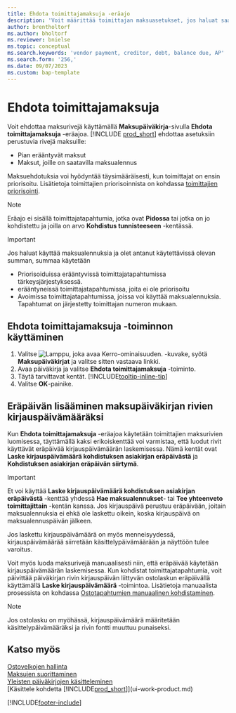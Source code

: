 ```yaml
---
title: Ehdota toimittajamaksuja -eräajo
description: 'Voit määrittää toimittajan maksuasetukset, jos haluat saada maksuehdotuksia.'
author: brentholtorf
ms.author: bholtorf
ms.reviewer: bnielse
ms.topic: conceptual
ms.search.keywords: 'vendor payment, creditor, debt, balance due, AP'
ms.search.form: '256,'
ms.date: 09/07/2023
ms.custom: bap-template
---
```

# <a name="suggest-vendor-payments"></a>Ehdota toimittajamaksuja

Voit ehdottaa maksurivejä käyttämällä **Maksupäiväkirja**-sivulla **Ehdota toimittajamaksuja** -eräajoa. [!INCLUDE [prod_short](includes/prod_short.md)] ehdottaa asetuksiin perustuvia rivejä maksuille:

* Pian erääntyvät maksut
* Maksut, joille on saatavilla maksualennus

Maksuehdotuksia voi hyödyntää täysimääräisesti, kun toimittajat on ensin priorisoitu. Lisätietoja toimittajien priorisoinnista on kohdassa [toimittajien priorisointi](purchasing-how-prioritize-vendors.md).  

> [!NOTE]  
> Eräajo ei sisällä toimittajatapahtumia, jotka ovat **Pidossa** tai jotka on jo kohdistettu ja joilla on arvo **Kohdistus tunnisteeseen** -kentässä.  

> [!IMPORTANT]  
> Jos haluat käyttää maksualennuksia ja olet antanut käytettävissä olevan summan, summaa käytetään  
>
> * Priorisoiduissa erääntyvissä toimittajatapahtumissa tärkeysjärjestyksessä.
> * erääntyneissä toimittajatapahtumissa, joita ei ole priorisoitu  
> * Avoimissa toimittajatapahtumissa, joissa voi käyttää maksualennuksia. Tapahtumat on järjestetty toimittajan numeron mukaan.  

## <a name="use-the-suggest-vendor-payments-action"></a>Ehdota toimittajamaksuja -toiminnon käyttäminen

1. Valitse ![Lamppu, joka avaa Kerro-ominaisuuden.](media/ui-search/search_small.png "Kerro, mitä haluat tehdä") -kuvake, syötä **Maksupäiväkirjat** ja valitse sitten vastaava linkki.  
2. Avaa päiväkirja ja valitse **Ehdota toimittajamaksuja** -toiminto.  
3. Täytä tarvittavat kentät. [!INCLUDE[tooltip-inline-tip](includes/tooltip-inline-tip_md.md)]  
4. Valitse **OK**-painike.  

## <a name="insert-the-due-date-as-posting-date-on-payment-journal-lines"></a>Eräpäivän lisääminen maksupäiväkirjan rivien kirjauspäivämääräksi

Kun **Ehdota toimittajamaksuja** -eräajoa käytetään toimittajien maksurivien luomisessa, täyttämällä kaksi erikoiskenttää voi varmistaa, että luodut rivit käyttävät eräpäivää kirjauspäivämäärän laskemisessa. Nämä kentät ovat **Laske kirjauspäivämäärä kohdistuksen asiakirjan eräpäivästä** ja **Kohdistuksen asiakirjan eräpäivän siirtymä**.  

> [!IMPORTANT]  
> Et voi käyttää **Laske kirjauspäivämäärä kohdistuksen asiakirjan eräpäivästä** -kenttää yhdessä **Hae maksualennukset**- tai **Tee yhteenveto toimittajittain** -kentän kanssa. Jos kirjauspäivä perustuu eräpäivään, joitain maksualennuksia ei ehkä ole laskettu oikein, koska kirjauspäivä on maksualennuspäivän jälkeen.  

Jos laskettu kirjauspäivämäärä on myös menneisyydessä, kirjauspäivämäärää siirretään käsittelypäivämäärään ja näyttöön tulee varoitus.  

Voit myös luoda maksurivejä manuaalisesti niin, että eräpäivää käytetään kirjauspäivämäärän laskemisessa. Kun kohdistat toimittajatapahtumia, voit päivittää päiväkirjan rivin kirjauspäivän liittyvän ostolaskun eräpäivällä käyttämällä **Laske kirjauspäivämäärä** -toimintoa. Lisätietoja manuaalista prosessista on kohdassa [Ostotapahtumien manuaalinen kohdistaminen](payables-how-apply-purchase-transactions-manually.md).  

> [!NOTE]  
> Jos ostolasku on myöhässä, kirjauspäivämäärä määritetään käsittelypäivämääräksi ja rivin fontti muuttuu punaiseksi.  

## <a name="see-also"></a>Katso myös

[Ostovelkojen hallinta](payables-manage-payables.md)  
[Maksujen suorittaminen](payables-make-payments.md)  
[Yleisten päiväkirjojen käsitteleminen](ui-work-general-journals.md)  
[Käsittele kohdetta [!INCLUDE[prod_short](includes/prod_short.md)]](ui-work-product.md)  

[!INCLUDE[footer-include](includes/footer-banner.md)]
